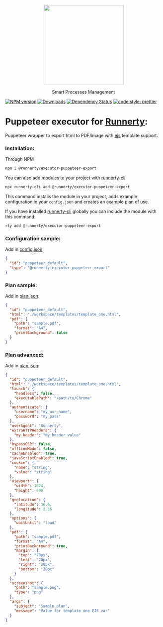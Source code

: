 <p align="center">
  <a href="http://runnerty.io">
    <img height="257" src="https://runnerty.io/assets/header/logo-stroked.png">
  </a>
  <p align="center">Smart Processes Management</p>
</p>

[![NPM version][npm-image]][npm-url] [![Downloads][downloads-image]][npm-url] [![Dependency Status][david-badge]][david-badge-url]
<a href="#badge">
<img alt="code style: prettier" src="https://img.shields.io/badge/code_style-prettier-ff69b4.svg">
</a>

# Puppeteer executor for [Runnerty]:

Puppeteer wrapper to export html to PDF/image with [ejs] template support.

### Installation:

Through NPM

```bash
npm i @runnerty/executor-puppeteer-export
```

You can also add modules to your project with [runnerty-cli]

```bash
npx runnerty-cli add @runnerty/executor-puppeteer-export
```

This command installs the module in your project, adds example configuration in your `config.json` and creates an example plan of use.

If you have installed [runnerty-cli] globally you can include the module with this command:

```bash
rty add @runnerty/executor-puppeteer-export
```

### Configuration sample:

Add in [config.json]:

```json
{
  "id": "puppeteer_default",
  "type": "@runnerty-executor-puppeteer-export"
}
```

### Plan sample:

Add in [plan.json]:

```json
{
  "id": "puppeteer_default",
  "html": "./workspace/templates/template_one.html",
  "pdf": {
    "path": "sample.pdf",
    "format": "A4",
    "printBackground": false
  }
}
```

### Plan advanced:

Add in [plan.json]:

```json
{
  "id": "puppeteer_default",
  "html": "./workspace/templates/template_one.html",
  "launch": {
    "headless": false,
    "executablePath": "/path/to/Chrome"
  },
  "authenticate": {
    "username": "my_usr_name",
    "password": "my_pass"
  },
  "userAgent": "Runnerty",
  "extraHTTPHeaders": {
    "my_header": "my_header_value"
  },
  "bypassCSP": false,
  "offlineMode": false,
  "cacheEnabled": true,
  "javaScriptEnabled": true,
  "cookie": {
    "name": "string",
    "value": "string"
  },
  "viewport": {
    "width": 1024,
    "height": 900
  },
  "geolocation": {
    "latitude": 36.6,
    "longitude": 2.36
  },
  "options": {
    "waitUntil": "load"
  },
  "pdf": {
    "path": "sample.pdf",
    "format": "A4",
    "printBackground": true,
    "margin": {
      "top": "20px",
      "left": "20px",
      "right": "20px",
      "bottom": "20px"
    }
  },
  "screenshot": {
    "path": "sample.png",
    "type": "png"
  },
  "args": {
    "subject": "Sample plan",
    "message": "Value for template one EJS var"
  }
}
```

[runnerty]: http://www.runnerty.io
[downloads-image]: https://img.shields.io/npm/dm/@runnerty/executor-puppeteer-export.svg
[npm-url]: https://www.npmjs.com/package/@runnerty/executor-puppeteer-export
[npm-image]: https://img.shields.io/npm/v/@runnerty/executor-puppeteer-export.svg
[david-badge]: https://david-dm.org/runnerty/executor-puppeteer-export.svg
[david-badge-url]: https://david-dm.org/runnerty/executor-puppeteer-export
[config.json]: http://docs.runnerty.io/config/
[plan.json]: http://docs.runnerty.io/plan/
[ejs]: https://ejs.co
[runnerty-cli]: https://www.npmjs.com/package/runnerty-cli
